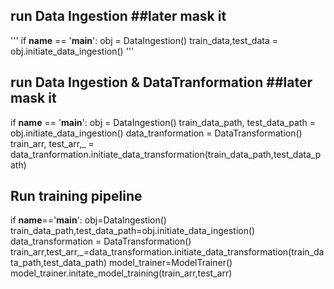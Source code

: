 ## run Data Ingestion ##later mask it
'''
if __name__ == '__main__':
    obj = DataIngestion()
    train_data,test_data = obj.initiate_data_ingestion()
'''
## run Data Ingestion & DataTranformation ##later mask it
if __name__ == '__main__':
    obj = DataIngestion()
    train_data_path, test_data_path = obj.initiate_data_ingestion()
    data_tranformation = DataTransformation()
    train_arr, test_arr,_ = data_tranformation.initiate_data_transformation(train_data_path,test_data_path)
## Run training pipeline
if __name__=='__main__':
    obj=DataIngestion()
    train_data_path,test_data_path=obj.initiate_data_ingestion()
    data_transformation = DataTransformation()
    train_arr,test_arr,_=data_transformation.initiate_data_transformation(train_data_path,test_data_path)
    model_trainer=ModelTrainer()
    model_trainer.initate_model_training(train_arr,test_arr)